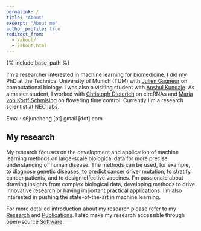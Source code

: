 ```yaml
---
permalink: /
title: "About"
excerpt: "About me"
author_profile: true
redirect_from: 
  - /about/
  - /about.html
---
```


{% include base_path %}

I'm a researcher interested in machine learning for biomedicine.
I did my PhD at the Technical University of Munich (TUM) with [Julien Gagneur](https://www.in.tum.de/gagneurlab/home/) on computational biology. 
I was also a visiting student with [Anshul Kundaje](https://sites.google.com/site/anshulkundaje/Home).
As a master student, I worked with [Christoph Dieterich](http://dieterichlab.org/) on circRNAs and [Maria von Korff Schmising](https://www.mpipz.mpg.de/von_korff) on flowering time control.
Currently I'm a research scientist at NEC labs. 

Email: s6juncheng [at] gmail [dot] com

## My research
My research focuses on the development and application of machine learning methods on large-scale biological data for more precise understanding of human disease. 
The methods can be used, for example, to diagnose genetic diseases, to predict cancer driver mutation, to stratify cancer patients, 
and to design effective vaccines. I’m passionate about drawing insights from complex biological data, developing methods to 
drive innovative research or having important practical applications. I’m also interested in pushing the state-of-the-art in machine learning.

For more detailed introduction about my research please refer to my [Research](https://s6juncheng.github.io/research/) and [Publications](https://s6juncheng.github.io/publications/).
I also make my research accessible through open-source [Software](https://s6juncheng.github.io/software/).